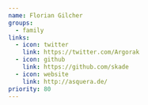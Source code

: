 ```yaml
---
name: Florian Gilcher
groups:
  - family
links:
  - icon: twitter
    link: https://twitter.com/Argorak
  - icon: github
    link: https://github.com/skade
  - icon: website
    link: http://asquera.de/
priority: 80
---
```

